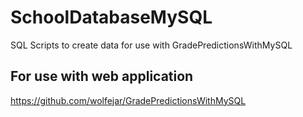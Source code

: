 # SchoolDatabaseMySQL
SQL Scripts to create data for use with GradePredictionsWithMySQL

## For use with web application
https://github.com/wolfejar/GradePredictionsWithMySQL
